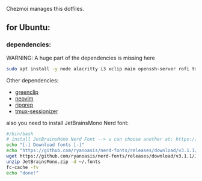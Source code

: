 Chezmoi manages this dotfiles.

## for Ubuntu:

### dependencies:

WARNING: A huge part of the dependencies is missing here

```bash
sudo apt install -y node alacritty i3 xclip maim openssh-server rofi tmux python3 python3-pip polybar
```

Other dependencies:
 - [greenclip](https://github.com/erebe/greenclip)
 - [neovim](https://neovim.io/)
 - [ripgrep](https://github.com/BurntSushi/ripgrep)
 - [tmux-sessionizer](https://github.com/jrmoulton/tmux-sessionizer)

also you need to install JetBrainsMono Nerd font:
```bash
#/bin/bash
# install JetBrainsMono Nerd Font --> u can choose another at: https://www.nerdfonts.com/font-downloads
echo "[-] Download fonts [-]"
echo "https://github.com/ryanoasis/nerd-fonts/releases/download/v3.1.1/JetBrainsMono.zip"
wget https://github.com/ryanoasis/nerd-fonts/releases/download/v3.1.1/JetBrainsMono.zip
unzip JetBrainsMono.zip -d ~/.fonts
fc-cache -fv
echo "done!"
```

